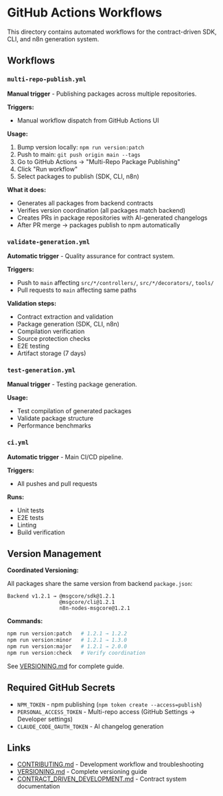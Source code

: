 # GitHub Actions Workflows

This directory contains automated workflows for the contract-driven SDK, CLI, and n8n generation system.

## Workflows

### `multi-repo-publish.yml`

**Manual trigger** - Publishing packages across multiple repositories.

**Triggers:**

- Manual workflow dispatch from GitHub Actions UI

**Usage:**

1. Bump version locally: `npm run version:patch`
2. Push to main: `git push origin main --tags`
3. Go to GitHub Actions → "Multi-Repo Package Publishing"
4. Click "Run workflow"
5. Select packages to publish (SDK, CLI, n8n)

**What it does:**

- Generates all packages from backend contracts
- Verifies version coordination (all packages match backend)
- Creates PRs in package repositories with AI-generated changelogs
- After PR merge → packages publish to npm automatically

### `validate-generation.yml`

**Automatic trigger** - Quality assurance for contract system.

**Triggers:**

- Push to `main` affecting `src/*/controllers/`, `src/*/decorators/`, `tools/`
- Pull requests to `main` affecting same paths

**Validation steps:**

- Contract extraction and validation
- Package generation (SDK, CLI, n8n)
- Compilation verification
- Source protection checks
- E2E testing
- Artifact storage (7 days)

### `test-generation.yml`

**Manual trigger** - Testing package generation.

**Usage:**

- Test compilation of generated packages
- Validate package structure
- Performance benchmarks

### `ci.yml`

**Automatic trigger** - Main CI/CD pipeline.

**Triggers:**

- All pushes and pull requests

**Runs:**

- Unit tests
- E2E tests
- Linting
- Build verification

## Version Management

**Coordinated Versioning:**

All packages share the same version from backend `package.json`:

```
Backend v1.2.1 → @msgcore/sdk@1.2.1
                 @msgcore/cli@1.2.1
                 n8n-nodes-msgcore@1.2.1
```

**Commands:**

```bash
npm run version:patch   # 1.2.1 → 1.2.2
npm run version:minor   # 1.2.1 → 1.3.0
npm run version:major   # 1.2.1 → 2.0.0
npm run version:check   # Verify coordination
```

See [VERSIONING.md](../VERSIONING.md) for complete guide.

## Required GitHub Secrets

- `NPM_TOKEN` - npm publishing (`npm token create --access=publish`)
- `PERSONAL_ACCESS_TOKEN` - Multi-repo access (GitHub Settings → Developer settings)
- `CLAUDE_CODE_OAUTH_TOKEN` - AI changelog generation

## Links

- [CONTRIBUTING.md](../CONTRIBUTING.md) - Development workflow and troubleshooting
- [VERSIONING.md](../VERSIONING.md) - Complete versioning guide
- [CONTRACT_DRIVEN_DEVELOPMENT.md](../CONTRACT_DRIVEN_DEVELOPMENT.md) - Contract system documentation
